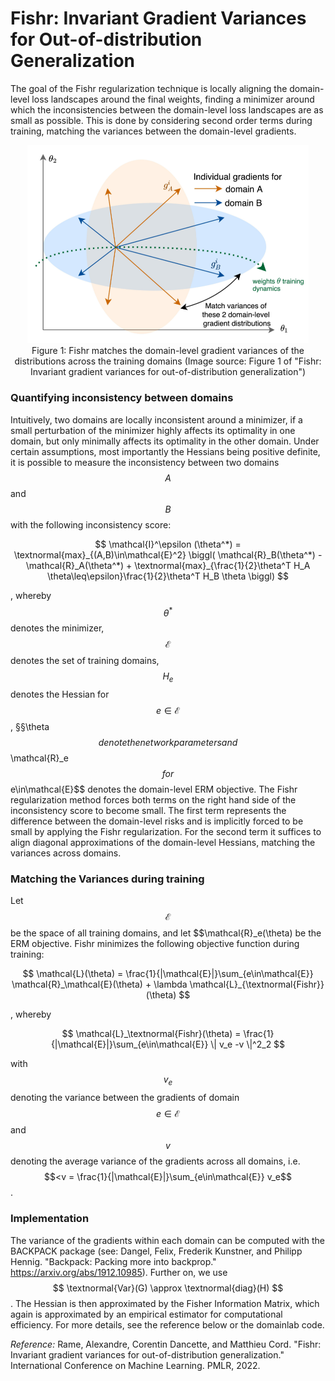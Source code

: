 # Fishr: Invariant Gradient Variances for Out-of-distribution Generalization

The goal of the Fishr regularization technique is locally aligning the domain-level loss landscapes 
around the final weights, finding a minimizer around which the inconsistencies between
the domain-level loss landscapes are as small as possible.
This is done by considering second order terms during training, matching
the variances between the domain-level gradients.

<div style="align: center; text-align:center;">
 <img src="figs/fishr.png" style="width:450px;"/> 
 <div class="caption">Figure 1: Fishr matches the domain-level gradient variances of the
distributions across the training domains (Image source: Figure 1 of "Fishr:
Invariant gradient variances for out-of-distribution generalization") </div>
</div>



### Quantifying inconsistency between domains
Intuitively, two domains are locally inconsistent around a minimizer, if a small
perturbation of the minimizer highly affects its optimality in one domain, but only
minimally affects its optimality in the other domain. Under certain assumptions, most importantly 
the Hessians being positive definite, it is possible to measure the inconsistency between two domains
$$A$$ and $$B$$ with the following inconsistency score:

$$
\mathcal{I}^\epsilon (\theta^*) = \textnormal{max}_{(A,B)\in\mathcal{E}^2} \biggl( \mathcal{R}_B(\theta^*) -  \mathcal{R}_A(\theta^*) + \textnormal{max}_{\frac{1}{2}\theta^T H_A \theta\leq\epsilon}\frac{1}{2}\theta^T H_B \theta \biggl) 
$$

, whereby $$\theta^*$$ denotes the minimizer, $$\mathcal{E}$$ denotes the set of training domains,
$$H_e$$ denotes the Hessian for $$e\in\mathcal{E}$$, §§\theta$$ denote the network parameters
and $$\mathcal{R}_e$$ for $$e\in\mathcal{E}$$ denotes the domain-level ERM objective.
The Fishr regularization method forces both terms on the right hand side 
of the inconsistency score to become small. The first term represents the difference
between the domain-level risks and is implicitly forced to be small by applying
the Fishr regularization. For the second term it suffices to align diagonal approximations of the
domain-level Hessians, matching the variances across domains.




### Matching the Variances during training
Let $$\mathcal{E}$$ be the space of all training domains, and let $$\mathcal{R}_e(\theta) be the ERM
objective. Fishr minimizes the following objective function during training:

$$
\mathcal{L}(\theta) = \frac{1}{|\mathcal{E}|}\sum_{e\in\mathcal{E}} \mathcal{R}_\mathcal{E}(\theta) + \lambda \mathcal{L}_{\textnormal{Fishr}}(\theta)
$$

, whereby

$$
\mathcal{L}_\textnormal{Fishr}(\theta) = \frac{1}{|\mathcal{E}|}\sum_{e\in\mathcal{E}} \| v_e -v \|^2_2
$$

with $$v_e$$ denoting the variance between the gradients of domain $$e\in\mathcal{E}$$ and
$$v$$ denoting the average variance of the gradients across all domains, i.e.
$$<v = \frac{1}{|\mathcal{E}|}\sum_{e\in\mathcal{E}} v_e$$.





### Implementation
The variance of the gradients within each domain can be computed with the
BACKPACK package (see: Dangel, Felix, Frederik Kunstner, and Philipp Hennig.
"Backpack: Packing more into backprop." https://arxiv.org/abs/1912.10985). 
Further on, we use $$ \textnormal{Var}(G) \approx \textnormal{diag}(H) $$.
The Hessian is then approximated by the Fisher Information Matrix, which
again is approximated by an empirical estimator for computational efficiency.
For more details, see the reference below or the domainlab code.






_Reference:_
Rame, Alexandre, Corentin Dancette, and Matthieu Cord. "Fishr:
Invariant gradient variances for out-of-distribution generalization."
International Conference on Machine Learning. PMLR, 2022.